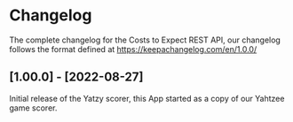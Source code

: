# Changelog

The complete changelog for the Costs to Expect REST API, our changelog follows the format defined at https://keepachangelog.com/en/1.0.0/

## [1.00.0] - [2022-08-27]

Initial release of the Yatzy scorer, this App started as a copy of our Yahtzee game scorer.
